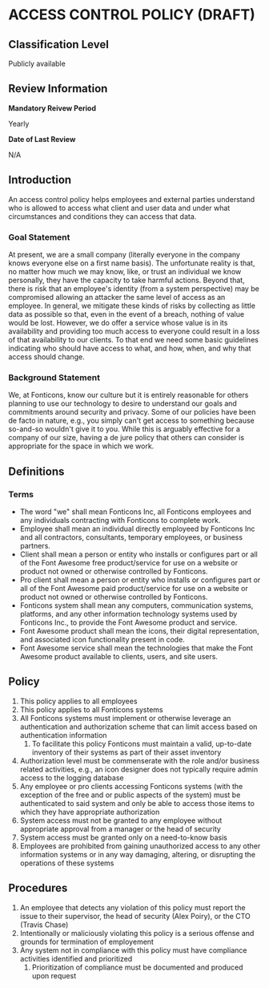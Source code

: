 # ACCESS CONTROL POLICY (DRAFT)

## Classification Level
Publicly available

## Review Information

__Mandatory Reivew Period__

Yearly

__Date of Last Review__

N/A

## Introduction

An access control policy helps employees and external parties understand who is allowed to access what client and user data 
and under what circumstances and conditions they can access that data.

### Goal Statement

At present, we are a small company (literally everyone in the company knows everyone else on a first name basis). The 
unfortunate reality is that, no matter how much we may know, like, or trust an individual we know personally, they have the 
capacity to take harmful actions. Beyond that, there is risk that an employee's identity (from a system perspective) may be 
compromised allowing an attacker the same level of access as an employee. In general, we mitigate these kinds of risks by 
collecting as little data as possible so that, even in the event of a breach, nothing of value would be lost. However, we do
offer a service whose value is in its availability and providing too much access to everyone could result in a loss of that 
availability to our clients. To that end we need some basic guidelines indicating who should have access to what, and how,
when, and why that access should change.

### Background Statement 

We, at Fonticons, know our culture but it is entirely reasonable for others planning to use our technology to desire to 
understand our goals and commitments around security and privacy. Some of our policies have been de facto in nature, e.g.,
you simply can't get access to something because so-and-so wouldn't give it to you. While this is arguably effective for a 
company of our size, having a de jure policy that others can consider is appropriate for the space in which we work. 

## Definitions 

### Terms

* The word "we" shall mean Fonticons Inc, all Fonticons employees and any individuals contracting with Fonticons to complete work.
* Employee shall mean an individual directly employeed by Fonticons Inc and all contractors, consultants, temporary employees, or business partners.
* Client shall mean a person or entity who installs or configures part or all of the Font Awesome free product/service for use on a website or product not owned or otherwise controlled by Fonticons.
* Pro client shall mean a person or entity who installs or configures part or all of the Font Awesome paid product/service for use on a website or product not owned or otherwise controlled by Fonticons.
* Fonticons system shall mean any computers, communication systems, platforms, and any other information technology systems used by Fonticons Inc., to provide the Font Awesome product and service.
* Font Awesome product shall mean the icons, their digital representation, and associated icon functionality present in code.
* Font Awesome service shall mean the technologies that make the Font Awesome product available to clients, users, and site users.

## Policy 

1. This policy applies to all employees
1. This policy applies to all Fonticons systems
1. All Fonticons systems must implement or otherwise leverage an authentication and authorization scheme that can limit access based on authentication information
   1. To facilitate this policy Fonticons must maintain a valid, up-to-date inventory of their systems as part of their asset inventory
1. Authorization level must be commenserate with the role and/or business related activities, e.g., an icon designer does not typically require admin access to the logging database
1. Any employee or pro clients accessing Fonticons systems (with the exception of the free and or public aspects of the system) must be authenticated to said system and only be able to access those items to which they have appropriate authorization
1. System access must not be granted to any employee without appropriate approval from a manager or the head of security 
1. System access must be granted only on a need-to-know basis
1. Employees are prohibited from gaining unauthorized access to any other information systems or in any way damaging, altering, or disrupting the operations of these systems

## Procedures

1. An employee that detects any violation of this policy must report the issue to their supervisor, the head of security (Alex Poiry), or the CTO (Travis Chase)
1. Intentionally or maliciously violating this policy is a serious offense and grounds for termination of employement
1. Any system not in compliance with this policy must have compliance activities identified and prioritized
   1. Prioritization of compliance must be documented and produced upon request